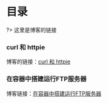 # 目录


?> 这里是博客的链接


### curl 和 httpie

博客的链接：[curl 和 httpie](https://javakangpan.github.io/2021/05/01/curl-+-pip/)

### 在容器中搭建运行FTP服务器
博客链接：[在容器中搭建运行FTP服务器](https://javakangpan.github.io/2021/04/29/%E5%9C%A8%E5%AE%B9%E5%99%A8%E4%B8%AD%E6%90%AD%E5%BB%BA%E8%BF%90%E8%A1%8CFTP%E6%9C%8D%E5%8A%A1%E5%99%A8/)
